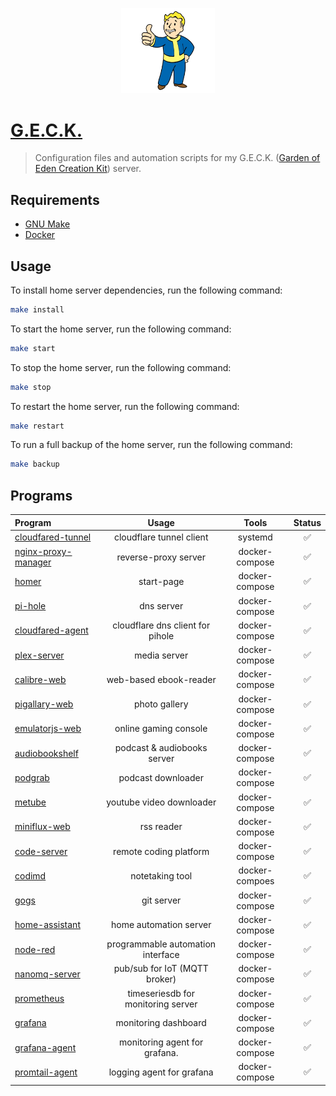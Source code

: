 <p align="center">
    <img src="./static/images/vault-boy.webp" width="150">
</p>

# [G.E.C.K.](https://fallout.fandom.com/wiki/geck)
> Configuration files and automation scripts for my G.E.C.K. ([Garden of Eden Creation Kit](https://fallout.fandom.com/wiki/geck)) server.

## Requirements

- [GNU Make](https://www.gnu.org/software/make/)
- [Docker](https://www.docker.com/#)

## Usage
To install home server dependencies, run the following command:
```bash
make install
```

To start the home server, run the following command:
```bash
make start
```

To stop the home server, run the following command:
```bash
make stop
```

To restart the home server, run the following command:
```bash
make restart
```

To run a full backup of the home server, run the following command:
```bash
make backup
```

## Programs

| Program                                                                               | Usage                              | Tools          | Status |
| :------------------------------------------------------------------------------------ | :--------------------------------: | :------------: | :----: |
| [cloudfared-tunnel](https://github.com/cloudflare/cloudflared)                        | cloudflare tunnel client           | systemd        | ✅ |
| [nginx-proxy-manager](https://nginxproxymanager.com/)                                 | reverse-proxy server               | docker-compose | ✅ |
| [homer](https://github.com/bastienwirtz/homer)                                        | start-page                         | docker-compose | ✅ |
| [pi-hole](https://pi-hole.net/)                                                       | dns server                         | docker-compose | ✅ |
| [cloudfared-agent](https://github.com/cloudflare/cloudflared)                         | cloudflare dns client for pihole   | docker-compose | ✅ |
| [plex-server](https://hub.docker.com/r/linuxserver/plex)                              | media server                       | docker-compose | ✅ |
| [calibre-web](https://github.com/janeczku/calibre-web)                                | web-based ebook-reader             | docker-compose | ✅ |
| [pigallary-web](https://bpatrik.github.io/pigallery2/)                                | photo gallery                      | docker-compose | ✅ |
| [emulatorjs-web](https://github.com/linuxserver/emulatorjs)                           | online gaming console              | docker-compose | ✅ |
| [audiobookshelf](https://www.audiobookshelf.org/)                                     | podcast & audiobooks server        | docker-compose | ✅ |
| [podgrab](https://github.com/akhilrex/podgrab)                                        | podcast downloader                 | docker-compose | ✅ |
| [metube](https://github.com/alexta69/metube)                                          | youtube video downloader           | docker-compose | ✅ |
| [miniflux-web](https://miniflux.app/)                                                 | rss reader                         | docker-compose | ✅ |
| [code-server](https://github.com/coder/code-server)                                   | remote coding platform             | docker-compose | ✅ |
| [codimd](https://hackmd.io/c/codimd-documentation)                                    | notetaking tool                    | docker-compoes | ✅ |
| [gogs](https://gogs.io/)                                                              | git server                         | docker-compose | ✅ |
| [home-assistant](https://www.home-assistant.io/)                                      | home automation server             | docker-compose | ✅ |
| [node-red](https://nodered.org/)                                                      | programmable automation interface  | docker-compose | ✅ |
| [nanomq-server](https://github.com/emqx/nanomq)                                       | pub/sub for IoT (MQTT broker)      | docker-compose | ✅ |
| [prometheus](https://prometheus.io/)                                                  | timeseriesdb for monitoring server | docker-compose | ✅ |
| [grafana](https://github.com/grafana/grafana)                                         | monitoring dashboard               | docker-compose | ✅ |
| [grafana-agent](https://github.com/grafana/agent)                                     | monitoring agent for grafana.      | docker-compose | ✅ |
| [promtail-agent](https://grafana.com/docs/loki/latest/clients/promtail/installation/) | logging agent for grafana          | docker-compose | ✅ |
